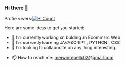 ### Hi there 👋
Profie viwers:[![HitCount](https://hits.dwyl.com/Merwin-Rebello/Merwin-Rebello.svg?style=flat-square)](http://hits.dwyl.com/Merwin-Rebello/Merwin-Rebello)
<!--
**Merwin-Rebello/Merwin-Rebello** is a ✨ _special_ ✨ repository because its `README.md` (this file) appears on your GitHub profile.
-->
Here are some ideas to get you started:

- 🔭 I’m currently working on bulding an Ecommerc Web
- 🌱 I’m currently learning JAVASCRIPT , PYTHON , CSS
- 👯 I’m looking to collaborate on any thing interesting..
<!-- 🤔 I’m looking for help with ...
- 💬 Ask me about ...-->
- 📫 How to reach me: merwinrebello02@gmail.com



